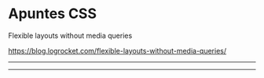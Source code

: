 # Apuntes CSS

Flexible layouts without media queries

https://blog.logrocket.com/flexible-layouts-without-media-queries/

___




___